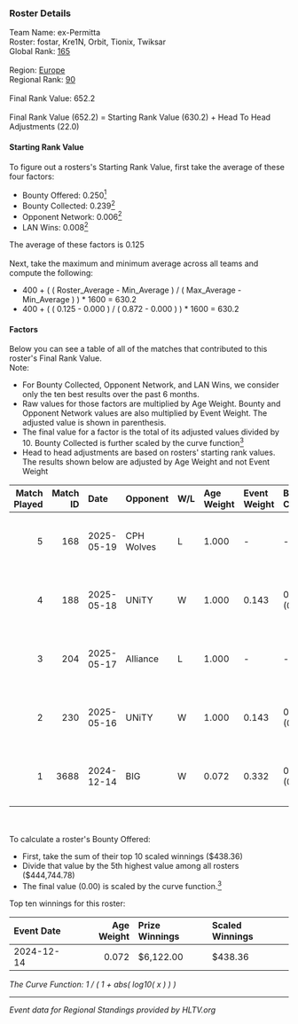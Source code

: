 ### Roster Details<br />
Team Name: ex-Permitta<br />
Roster: fostar, Kre1N, Orbit, Tionix, Twiksar<br />
Global Rank: [165](../../standings_global_2025_06_02.md)<br />
<br />
Region: [Europe]( ../../standings_europe_2025_06_02.md)<br />
Regional Rank: [90]( ../../standings_europe_2025_06_02.md)<br />
<br />
Final Rank Value:  652.2<br />
<br />
Final Rank Value (652.2) = Starting Rank Value (630.2) + Head To Head Adjustments (22.0)<br />

#### Starting Rank Value<br />
To figure out a rosters's Starting Rank Value, first take the average of these four factors:<br />
- Bounty Offered: 0.250[<sup>1</sup>](#table2)
- Bounty Collected: 0.239[<sup>2</sup>](#table1)
- Opponent Network: 0.006[<sup>2</sup>](#table1)
- LAN Wins: 0.008[<sup>2</sup>](#table1)

The average of these factors is 0.125<br />
<br />
Next, take the maximum and minimum average across all teams and compute the following:<br />
- 400 + ( ( Roster_Average - Min_Average ) / ( Max_Average - Min_Average ) ) * 1600 = 630.2
- 400 + ( ( 0.125 - 0.000 ) / ( 0.872 - 0.000 ) ) * 1600 = 630.2


#### Factors<br />
Below you can see a table of all of the matches that contributed to this roster's Final Rank Value.<br />
Note:<br />

- For Bounty Collected, Opponent Network, and LAN Wins, we consider only the ten best results over the past 6 months.
- Raw values for those factors are multiplied by Age Weight. Bounty and Opponent Network values are also multiplied by Event Weight. The adjusted value is shown in parenthesis.
- The final value for a factor is the total of its adjusted values divided by 10. Bounty Collected is further scaled by the curve function[<sup>3</sup>](#curveFunction)
- Head to head adjustments are based on rosters' starting rank values. The results shown below are adjusted by Age Weight and not Event Weight
<span id="table1"></span><br />


| Match Played | Match ID | Date       | Opponent   | W/L | Age Weight | Event Weight | Bounty Collected | Opponent Network | LAN Wins  | H2H Adj. | Roster                                 |
| -: | -: | :- | :- | :- | :- | :- | :- | :- | :- | -: | :- |
|            5 |      168 | 2025-05-19 | CPH Wolves | L   | 1.000      | -            | -                | -                | -         |    -9.97 | fostar, Kre1N, Orbit, Tionix, Twiksar  |
|            4 |      188 | 2025-05-18 | UNiTY      | W   | 1.000      | 0.143        | 0.002 (0.000)    | 0.183 (0.026)    | 0 (0.000) |    17.68 | fostar, Kre1N, Orbit, Tionix, Twiksar  |
|            3 |      204 | 2025-05-17 | Alliance   | L   | 1.000      | -            | -                | -                | -         |    -6.10 | fostar, Kre1N, Orbit, Tionix, Twiksar  |
|            2 |      230 | 2025-05-16 | UNiTY      | W   | 1.000      | 0.143        | 0.002 (0.000)    | 0.183 (0.026)    | 0 (0.000) |    18.17 | Kre1N, Orbit, P4TriCK, Tionix, Twiksar |
|            1 |     3688 | 2024-12-14 | BIG        | W   | 0.072      | 0.332        | 0.250 (0.006)    | 0.367 (0.009)    | 1 (0.072) |     2.21 | Kre1N, Orbit, P4TriCK, Tionix, Twiksar |

<br />
<span id="table2"></span><br />
To calculate a roster's Bounty Offered:<br />

- First, take the sum of their top 10 scaled winnings ($438.36)
- Divide that value by the 5th highest value among all rosters ($444,744.78)
- The final value (0.00) is scaled by the curve function.[<sup>3</sup>](#curveFunction)

Top ten winnings for this roster:<br />

| Event Date | Age Weight | Prize Winnings | Scaled Winnings |
| :- | -: | :- | :- |
| 2024-12-14 |      0.072 | $6,122.00      | $438.36         |


<span id="curveFunction"></span>_The Curve Function: 1 / ( 1 + abs( log10( x ) ) )_<br />

---
_Event data for Regional Standings provided by HLTV.org_<br />
